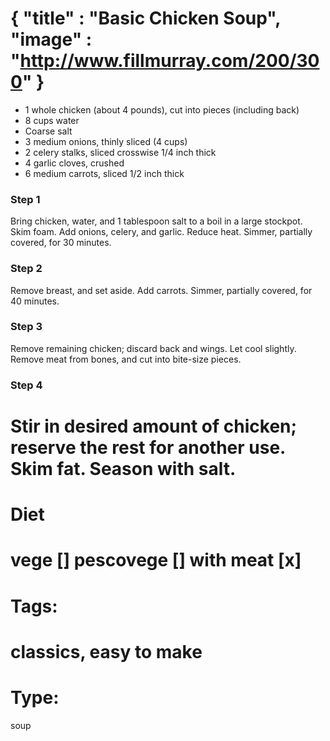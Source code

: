 {
    "title" : "Basic Chicken Soup",
    "image" : "http://www.fillmurray.com/200/300"
}
===

- 1 whole chicken (about 4 pounds), cut into pieces (including back)
- 8 cups water
- Coarse salt
- 3 medium onions, thinly sliced (4 cups)
- 2 celery stalks, sliced crosswise 1/4 inch thick
- 4 garlic cloves, crushed
- 6 medium carrots, sliced 1/2 inch thick

### Step 1
Bring chicken, water, and 1 tablespoon salt to a boil in a large stockpot. Skim foam. Add onions, celery, and garlic. Reduce heat. Simmer, partially covered, for 30 minutes.

### Step 2
Remove breast, and set aside. Add carrots. Simmer, partially covered, for 40 minutes.

### Step 3
Remove remaining chicken; discard back and wings. Let cool slightly. Remove meat from bones, and cut into bite-size pieces.

### Step 4
Stir in desired amount of chicken; reserve the rest for another use. Skim fat. Season with salt.
===
# Diet
vege        []
pescovege   []
with meat   [x]
===
# Tags: 
classics, easy to make
===
# Type:
soup

